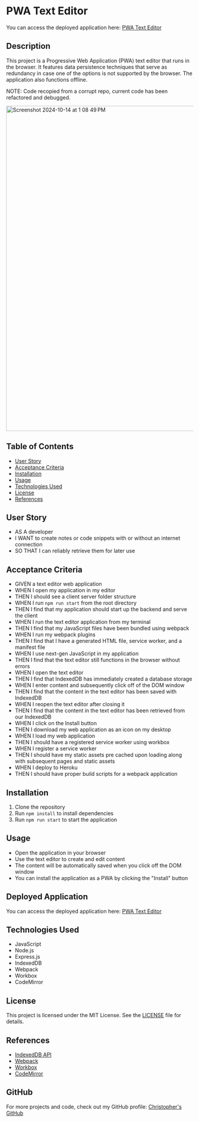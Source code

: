 # PWA Text Editor

You can access the deployed application here: [PWA Text Editor](https://pwa-text-editor-uv82.onrender.com)

## Description

This project is a Progressive Web Application (PWA) text editor that runs in the browser. It features data persistence techniques that serve as redundancy in case one of the options is not supported by the browser. The application also functions offline.

NOTE: Code recopied from a corrupt repo, current code has been refactored and debugged.

<img width="873" alt="Screenshot 2024-10-14 at 1 08 49 PM" src="https://github.com/user-attachments/assets/d974a845-3827-43b1-a380-380277a2dbde">

## Table of Contents

- [User Story](#user-story)
- [Acceptance Criteria](#acceptance-criteria)
- [Installation](#installation)
- [Usage](#usage)
- [Technologies Used](#technologies-used)
- [License](#license)
- [References](#references)

## User Story

- AS A developer
- I WANT to create notes or code snippets with or without an internet connection
- SO THAT I can reliably retrieve them for later use

## Acceptance Criteria

- GIVEN a text editor web application
- WHEN I open my application in my editor
- THEN I should see a client server folder structure
- WHEN I run `npm run start` from the root directory
- THEN I find that my application should start up the backend and serve the client
- WHEN I run the text editor application from my terminal
- THEN I find that my JavaScript files have been bundled using webpack
- WHEN I run my webpack plugins
- THEN I find that I have a generated HTML file, service worker, and a manifest file
- WHEN I use next-gen JavaScript in my application
- THEN I find that the text editor still functions in the browser without errors
- WHEN I open the text editor
- THEN I find that IndexedDB has immediately created a database storage
- WHEN I enter content and subsequently click off of the DOM window
- THEN I find that the content in the text editor has been saved with IndexedDB
- WHEN I reopen the text editor after closing it
- THEN I find that the content in the text editor has been retrieved from our IndexedDB
- WHEN I click on the Install button
- THEN I download my web application as an icon on my desktop
- WHEN I load my web application
- THEN I should have a registered service worker using workbox
- WHEN I register a service worker
- THEN I should have my static assets pre cached upon loading along with subsequent pages and static assets
- WHEN I deploy to Heroku
- THEN I should have proper build scripts for a webpack application

## Installation

1. Clone the repository
2. Run `npm install` to install dependencies
3. Run `npm run start` to start the application

## Usage

- Open the application in your browser
- Use the text editor to create and edit content
- The content will be automatically saved when you click off the DOM window
- You can install the application as a PWA by clicking the "Install" button

## Deployed Application

You can access the deployed application here: [PWA Text Editor](https://pwa-text-editor-uv82.onrender.com)

## Technologies Used

- JavaScript
- Node.js
- Express.js
- IndexedDB
- Webpack
- Workbox
- CodeMirror

## License

This project is licensed under the MIT License. See the [LICENSE](LICENSE) file for details.

## References

- [IndexedDB API](https://developer.mozilla.org/en-US/docs/Web/API/IndexedDB_API)
- [Webpack](https://webpack.js.org/)
- [Workbox](https://developers.google.com/web/tools/workbox)
- [CodeMirror](https://codemirror.net/)

## GitHub

For more projects and code, check out my GitHub profile: [Christopher's GitHub](https://github.com/Christopher)
